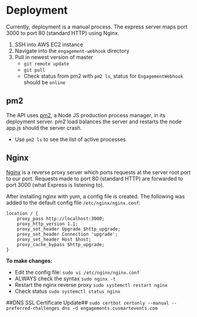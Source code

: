 # Deployment

Currently, deployment is a manual process. The express server maps port 3000 to port 80 (standard HTTP) using Nginx.

1. SSH into AWS EC2 instance
2. Navigate into the `engagement-webhook` directory
3. Pull in newest version of master
    - `git remote update`
    - `git pull`
    - Check status from pm2 with `pm2 ls`, status for `EngagementWebhook` should be `online`

## pm2
The API uses [pm2](https://www.npmjs.com/package/pm2), a Node JS production process manager, in its deployment server. pm2 load balances the server and restarts the node app.js should the server crash.
- Use `pm2 ls` to see the list of active processes

## Nginx
[Nginx](https://www.nginx.com) is a reverse proxy server which ports requests at the server root port to our port. Requests made to port 80 (standard HTTP) are forwarded to port 3000 (what Express is listening to).

After installing nginx with yum, a config file is created. The following was added to the default config file `/etc/nginx/nginx.conf`:
```
location / {
    proxy_pass http://localhost:3000;
    proxy_http_version 1.1;
    proxy_set_header Upgrade $http_upgrade;
    proxy_set_header Connection 'upgrade';
    proxy_set_header Host $host;
    proxy_cache_bypass $http_upgrade;
}
```
**To make changes:**
- Edit the config file: `sudo vi /etc/nginx/nginx.conf`
- ALWAYS check the syntax `sudo nginx -t`
- Restart the nginx reverse proxy `sudo systemctl restart nginx`
- Check status `sudo systemctl status nginx`

##DNS SSL Certificate Update##
`sudo certbot certonly --manual --preferred-challenges dns -d engagements.cusmartevents.com`

